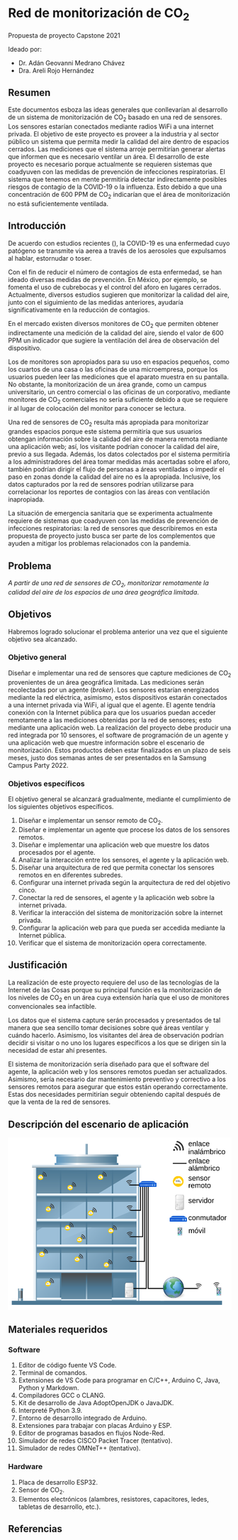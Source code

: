 # Red de monitorización de CO<sub>2</sub>

Propuesta de proyecto Capstone 2021

Ideado por:

* Dr. Adán Geovanni Medrano Chávez
* Dra. Areli Rojo Hernández

## Resumen

Este documentos esboza las ideas generales que conllevarían al desarrollo de un sistema de monitorización de CO<sub>2</sub> basado en una red de sensores. Los sensores estarían conectados mediante radios WiFi a una internet privada. El objetivo de este proyecto es proveer a la industria y al sector público un sistema que permita medir la calidad del aire dentro de espacios cerrados. Las mediciones que el sistema arroje permitirían generar alertas que informen que es necesario ventilar un área. El desarrollo de este proyecto es necesario porque actualmente se requieren sistemas que coadyuven con las medidas de prevención de infecciones respiratorias. El sistema que tenemos en mente permitiría detectar indirectamente posibles riesgos de contagio de la COVID-19 o la influenza. Esto debido a que una concentración de 600 PPM de CO<sub>2</sub> indicarían que el área de monitorización no está suficientemente ventilada.

## Introducción

De acuerdo con estudios recientes (), la COVID-19 es una enfermedad cuyo patógeno se transmite via aerea a través de los aerosoles que expulsamos al hablar, estornudar o toser.

Con el fin de reducir el número de contagios de esta enfermedad, se han ideado diversas medidas de prevención. En México, por ejemplo, se fomenta el uso de cubrebocas y el control del aforo en lugares cerrados. Actualmente, diversos estudios sugieren que monitorizar la calidad del aire, junto con el siguimiento de las medidas anteriores, ayudaría significativamente en la reducción de contagios.

En el mercado existen diversos monitores de CO<sub>2</sub> que permiten obtener indirectamente una medición de la calidad del aire, siendo el valor de 600 PPM un indicador que sugiere la ventilación del área de observación del dispositivo. 

Los de monitores son apropiados para su uso en espacios pequeños, como los cuartos de una casa o las oficinas de una microempresa, porque los usuarios pueden leer las mediciones que el aparato muestra en su pantalla. No obstante, la monitorización de un área grande, como un campus universitario, un centro comercial o las oficinas de un corporativo, mediante monitores de CO<sub>2</sub> comerciales no sería suficiente debido a que se requiere ir al lugar de colocación del monitor para conocer se lectura.

Una red de sensores de CO<sub>2</sub> resulta más apropiada para monitorizar grandes espacios porque este sistema permitiría que sus usuarios obtengan información sobre la calidad del aire de manera remota mediante una aplicación web; así, los visitante podrían conocer la calidad del aire, previo a sus llegada. Además, los datos colectados por el sistema permitiría a los administradores del área tomar medidas más acertadas sobre el aforo, también podrían dirigir el flujo de personas a áreas ventiladas o impedir el paso en zonas donde la calidad del aire no es la apropiada. Inclusive, los datos capturados por la red de sensores podrían utilizarse para correlacionar los reportes de contagios con las áreas con ventilación inapropiada.

La situación de emergencia sanitaria que se experimenta actualmente requiere de sistemas que coadyuven con las medidas de prevención de infecciones respiratorias: la red de sensores que describiremos en esta propuesta de proyecto justo busca ser parte de los complementos que ayuden a mitigar los problemas relacionados con la pandemia.

## Problema

*A partir de una red de sensores de CO<sub>2</sub>, monitorizar remotamente la calidad del aire de los espacios de una área geográfica limitada*.

## Objetivos

Habremos logrado solucionar el problema anterior una vez que el siguiente objetivo sea alcanzado.

### Objetivo general

Diseñar e implementar una red de sensores que capture mediciones de CO<sub>2</sub> provenientes de un área geográfica limitada. Las mediciones serán recolectadas por un agente (*broker*). Los sensores estarían energizados mediante la red eléctrica, asimismo, estos dispositivos estarán conectados a una internet privada via WiFi, al igual que el agente. El agente tendría conexión con la Internet pública para que los usuarios puedan acceder remotamente a las mediciones obtenidas por la red de sensores; esto mediante una aplicación web. La realización del proyecto debe producir una red integrada por 10 sensores, el software de programación de un agente y una aplicación web que muestre información sobre el escenario de monitorización. Estos productos deben estar finalizados en un plazo de seis meses, justo dos semanas antes de ser presentados en la Samsung Campus Party 2022. 

### Objetivos específicos

El objetivo general se alcanzará gradualmente, mediante el cumplimiento de los siguientes objetivos específicos.

1. Diseñar e implementar un sensor remoto de CO<sub>2</sub>.
2. Diseñar e implementar un agente que procese los datos de los sensores remotos.
3. Diseñar e implementar una aplicación web que muestre los datos procesados por el agente.
4. Analizar la interacción entre los sensores, el agente y la aplicación web.
5. Diseñar una arquitectura de red que permita conectar los sensores remotos en en diferentes subredes.
6. Configurar una internet privada según la arquitectura de red del objetivo cinco.
7. Conectar la red de sensores, el agente y la aplicación web sobre la internet privada.
8. Verificar la interacción del sistema de monitorización sobre la internet privada.
9. Configurar la aplicación web para que pueda ser accedida mediante la Internet pública.
10. Verificar que el sistema de monitorización opera correctamente.

## Justificación

La realización de este proyecto requiere del uso de las tecnologías de la Internet de las Cosas porque su principal función es la monitorización de los niveles de CO<sub>2</sub> en un área cuya extensión haría que el uso de monitores convencionales sea infactible.

Los datos que el sistema capture serán procesados y presentados de tal manera que sea sencillo tomar decisiones sobre qué áreas ventilar y cuándo hacerlo. Asimismo, los visitantes del área de observación podrían decidir si visitar o no uno los lugares específicos a los que se dirigen sin la necesidad de estar ahí presentes.

El sistema de monitorización sería diseñado para que el software del agente, la aplicación web y los sensores remotos puedan ser actualizados. Asimismo, sería necesario dar mantenimiento preventivo y correctivo a los sensores remotos para asegurar que estos están operando correctamente. Estas dos necesidades permitirían seguir obteniendo capital después de que la venta de la red de sensores.

## Descripción del escenario de aplicación

![Edificio](./fig/building_wsn_CO2.svg "Red de sensores de CO2 desplegada en un edificio.")

## Materiales requeridos

### Software

1. Editor de código fuente VS Code.
2. Terminal de comandos.
3. Extensiones de VS Code para programar en C/C++, Arduino C, Java, Python y Markdown.
4. Compiladores GCC o CLANG.
5. Kit de desarrollo de Java AdoptOpenJDK o JavaJDK.
6. Interpreté Python 3.9.
7. Entorno de desarrollo integrado de Arduino.
8. Extensiones para trabajar con placas Arduino y ESP.
9. Editor de programas basados en flujos Node-Red.
10. Simulador de redes CISCO Packet Tracer (tentativo).
11. Simulador de redes OMNeT++ (tentativo).

### Hardware

1. Placa de desarrollo ESP32.
2. Sensor de CO<sub>2</sub>.
3. Elementos electrónicos (alambres, resistores, capacitores, ledes, tabletas de desarrollo, etc.).

## Referencias
